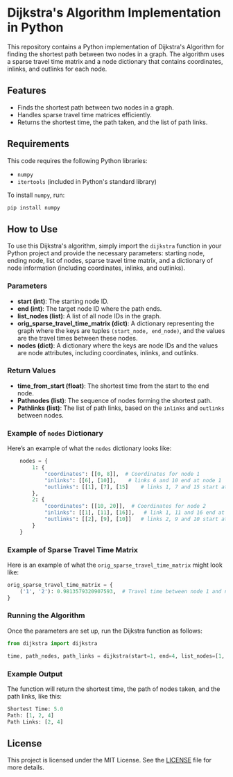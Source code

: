 # Dijkstra's Algorithm Implementation in Python

This repository contains a Python implementation of Dijkstra's Algorithm for finding the shortest path between two nodes in a graph. The algorithm uses a sparse travel time matrix and a node dictionary that contains coordinates, inlinks, and outlinks for each node.

## Features

- Finds the shortest path between two nodes in a graph.
- Handles sparse travel time matrices efficiently.
- Returns the shortest time, the path taken, and the list of path links.

## Requirements

This code requires the following Python libraries:

- `numpy`
- `itertools` (included in Python's standard library)

To install `numpy`, run:
```bash
pip install numpy
```

## How to Use

To use this Dijkstra's algorithm, simply import the `dijkstra` function in your Python project and provide the necessary parameters: starting node, ending node, list of nodes, sparse travel time matrix, and a dictionary of node information (including coordinates, inlinks, and outlinks).

### Parameters

- **start (int)**: The starting node ID.
- **end (int)**: The target node ID where the path ends.
- **list_nodes (list)**: A list of all node IDs in the graph.
- **orig_sparse_travel_time_matrix (dict)**: A dictionary representing the graph where the keys are tuples `(start_node, end_node)`, and the values are the travel times between these nodes.
- **nodes (dict)**: A dictionary where the keys are node IDs and the values are node attributes, including coordinates, inlinks, and outlinks.

### Return Values

- **time_from_start (float)**: The shortest time from the start to the end node.
- **Pathnodes (list)**: The sequence of nodes forming the shortest path.
- **Pathlinks (list)**: The list of path links, based on the `inlinks` and `outlinks` between nodes.

### Example of `nodes` Dictionary

Here’s an example of what the `nodes` dictionary looks like:

```python
    nodes = {
        1: {
            "coordinates": [[0, 8]],  # Coordinates for node 1
            "inlinks": [[6], [10]],    # links 6 and 10 end at node 1
            "outlinks": [[1], [7], [15]    # links 1, 7 and 15 start at node 1
        },
        2: {
            "coordinates": [[10, 20]],  # Coordinates for node 2
            "inlinks": [[1], [11], [16]],   # link 1, 11 and 16 end at node 2
            "outlinks": [[2], [9], [10]]   # links 2, 9 and 10 start at node 2
        }
    }
```

### Example of Sparse Travel Time Matrix

Here is an example of what the `orig_sparse_travel_time_matrix` might look like:

```python
orig_sparse_travel_time_matrix = {
    ('1', '2'): 0.9813579320907593,  # Travel time between node 1 and node 2
}
```

### Running the Algorithm

Once the parameters are set up, run the Dijkstra function as follows:

```python
from dijkstra import dijkstra

time, path_nodes, path_links = dijkstra(start=1, end=4, list_nodes=[1, 2, 3, 4], orig_sparse_travel_time_matrix=orig_sparse_travel_time_matrix, nodes=nodes)
```

### Example Output

The function will return the shortest time, the path of nodes taken, and the path links, like this:

```python
Shortest Time: 5.0
Path: [1, 2, 4]
Path Links: [2, 4]
```

## License

This project is licensed under the MIT License. See the [LICENSE](LICENSE) file for more details.
